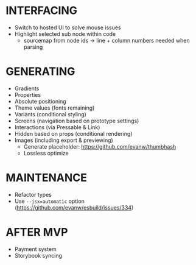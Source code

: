 # INTERFACING

- Switch to hosted UI to solve mouse issues
- Highlight selected sub node within code
  - sourcemap from node ids -> line + column numbers needed when parsing

# GENERATING

- Gradients
- Properties
- Absolute positioning
- Theme values (fonts remaining)
- Variants (conditional styling)
- Screens (navigation based on prototype settings)
- Interactions (via Pressable & Link)
- Hidden based on props (conditional rendering)
- Images (including export & previewing)
  - Generate placeholder: https://github.com/evanw/thumbhash
  - Lossless optimize

# MAINTENANCE

- Refactor types
- Use `--jsx=automatic` option (https://github.com/evanw/esbuild/issues/334)

# AFTER MVP

- Payment system
- Storybook syncing
